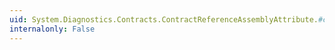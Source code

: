 ```yaml
---
uid: System.Diagnostics.Contracts.ContractReferenceAssemblyAttribute.#ctor
internalonly: False
---
```


